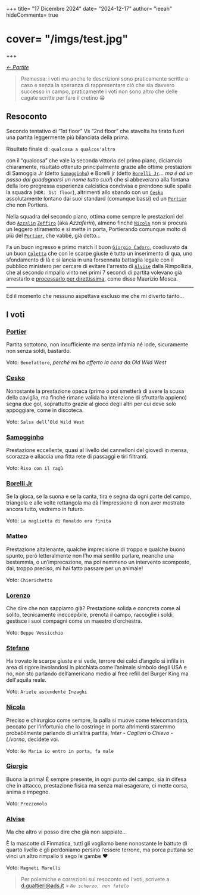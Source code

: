 +++
title= "17 Dicembre 2024"
date= "2024-12-17"
author= "ieeah"
hideComments= true
# cover= "/imgs/test.jpg"
+++

[*<- Partite*](/matches)

> Premessa: i voti ma anche le descrizioni sono praticamente scritte a caso e senza la speranza di rappresentare ciò che sia davvero successo in campo, praticamente i voti non sono altro che delle cagate scritte per fare il cretino 😁

## Resoconto

Secondo tentativo di “1st floor” Vs “2nd floor” che stavolta ha tirato fuori una partita leggermente più bilanciata della prima.

Risultato finale di: `qualcosa a qualcos'altro`

con il “qualcosa” che vale la seconda vittoria del primo piano, diciamolo chiaramente, risultato ottenuto principalmente grazie alle ottime prestazioni di Samoggia Jr (detto [`Samogginho`](/players/it/samogginho.md)) e Borelli jr (detto [`Borelli Jr`](/players/it/borelli.md)… _ma é ad un passo dal guadagnarsi un nome tutto suo!_) che si abbeverano alla fontana della loro pregressa esperienza calcistica condivisa e prendono sulle spalle la squadra (`NDR: 1st floor`), altrimenti allo sbando con un [`Cesko`](/players/it/cesko.md) assolutamente lontano dai suoi standard (comunque bassi) ed un [`Portier`](/players/it/portier.md) che non Portiera.

Nella squadra del secondo piano, ottima come sempre le prestazioni del duo [`Azzalin`](/players/it/azzalin.md) [`Zeffiro`](/players/it/zeffiro.md) (aka _Azzaferin_), almeno finché [`Nicola`](/players/it/azzalin.md) non si procura un leggero stiramento e si mette in porta, Portierando comunque molto di più del [`Portier`](/players/it/portier.md), che vabbé, già detto…

Fa un buon ingresso e primo match il buon [`Giorgio Cadoro`](/players/it/cadoro.md), coadiuvato da un buon [`Coletta`](/players/it/coletta.md) che con le scarpe giuste è tutto un inserimento di qua, uno sfondamento di là e si lancia in una forsennata battaglia legale con il pubblico ministero per cercare di evitare l'arresto di [`Alvise`](/players/it/zingales.md) dalla Rimpollizia, che al secondo rimpallo vinto nei primi 7 secondi di partita volevano già arrestarlo e [processarlo per direttissima](https://youtu.be/pk3_Y_XC7Q4?si=sWdF_XvMM1GpwGwb&t=40), come disse Maurizio Mosca.

---

Ed il momento che nessuno aspettava escluso me che mi diverto tanto...

## I voti

### [Portier](/players/it/portier.md)

Partita sottotono, non insufficiente ma senza infamia né lode, sicuramente non senza soldi, bastardo.

Voto: `Benefattore`, _perché mi ha offerto la cena da Old Wild West_

### [Cesko](/players/it/cesko.md)

Nonostante la prestazione opaca (prima o poi smetterà di avere la scusa della caviglia, ma finché rimane valida ha intenzione di sfruttarla appieno) segna due gol, soprattutto grazie al gioco degli altri per cui deve solo appoggiare, come in discoteca.

Voto: `Salsa dell’Old Wild West`

### [Samogginho](/players/it/samogginho.md)

Prestazione eccellente, quasi al livello dei cannelloni del giovedì in mensa, scorazza e allaccia una fitta rete di passaggi e tiri filtranti.

Voto: `Riso con il ragù`

### [Borelli Jr](/players/it/borelli.md)

Se la gioca, se la suona e se la canta, tira e segna da ogni parte del campo, triangola e alle volte rettangola ma dà l’impressione di non aver mostrato ancora tutto, vedremo in futuro.

Voto: `La maglietta di Ronaldo era finita`

### Matteo

Prestazione altalenante, qualche imprecisione di troppo e qualche buono spunto, però letteralmente non l’ho mai sentito parlare, neanche una bestemmia, o un’imprecazione, ma poi nemmeno un intervento scomposto, dai, troppo preciso, mi hai fatto passare per un animale!

Voto: `Chierichetto`

### [Lorenzo](/players/it/zeffiro.md)

Che dire che non sappiamo già? Prestazione solida e concreta come al solito, tecnicamente ineccepibile, prenota il campo, raccoglie i soldi, gestisce i suoi compagni come un maestro d’orchestra.

Voto: `Beppe Vessicchio`

### [Stefano](/players/it/coletta.md)

Ha trovato le scarpe giuste e si vede, terrore dei calci d’angolo si infila in area di rigore involandosi in picchiata come l’animale simbolo degli USA e no, non sto parlando dell’americano medio al free refill del Burger King ma dell'aquila reale.

Voto: `Ariete ascendente Inzaghi`

### [Nicola](/players/it/azzalin.md)

Preciso e chirurgico come sempre, la palla si muove come telecomandata, peccato per l’infortunio che lo costringe in porta altrimenti staremmo probabilmente parlando di un’altra partita, _Inter - Cagliari_ o _Chievo - Livorno_, decidete voi.

Voto: `No Maria io entro in porta, fa male`

### [Giorgio](/players/it/cadoro.md)

Buona la prima! É sempre presente, in ogni punto del campo, sia in difesa che in attacco, prestazione fisica ma senza mai esagerare, ci mette corsa, anima e impegno.

Voto: `Prezzemolo`

### [Alvise](/players/it/zingales.md)

Ma che altro vi posso dire che già non sappiate…

È la mascotte di Finmatica, tutti gli vogliamo bene nonostante le battute di quarto livello e gli perdoniamo persino l’essere terrone, ma porca puttana se vinci un altro rimpallo ti sego le gambe ❤️

Voto: `Magneti Marelli`

> Per polemiche e correzioni sul resoconto ed i voti, scrivete a d.gualtieri@ads.it > _`No scherzo, non fatelo`_

